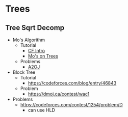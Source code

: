# Trees

## Tree Sqrt Decomp

  * Mo's Algorithm
    * Tutorial
      * [CF Intro](http://codeforces.com/blog/entry/7383)
      * [Mo's on Trees](http://codeforces.com/blog/entry/43230)
    * Problems
      * [A2OJ](https://a2oj.com/category?ID=318)
  * Block Tree
    * Tutorial
      * https://codeforces.com/blog/entry/46843
    * Problem
      * https://dmoj.ca/contest/wac1
  * Problems
    * https://codeforces.com/contest/1254/problem/D
      * can use HLD
